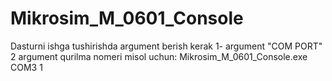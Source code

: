 # Mikrosim_M_0601_Console
Dasturni ishga tushirishda argument berish kerak 1- argument "COM PORT" 2 argument qurilma nomeri
misol uchun: Mikrosim_M_0601_Console.exe COM3 1
